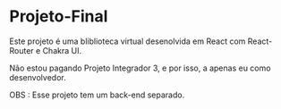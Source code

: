 # Projeto-Final



Este projeto é uma bliblioteca virtual desenolvida em React com React-Router e Chakra UI.

Não estou pagando Projeto Integrador 3, e por isso, a apenas eu como desenvolvedor.

OBS : Esse projeto tem um back-end separado.
